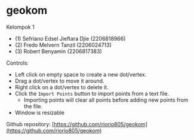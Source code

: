 # geokom

Kelompok 1
- (1) Sefriano Edsel Jieftara Djie (2206818966)
- (2) Fredo Melvern Tanzil (2206024713)
- (3) Robert Benyamin (2206817383)

Controls:
- Left click on empty space to create a new dot/vertex.
- Drag a dot/vertex to move it around.
- Right click on a dot/vertex to delete it.
- Click the `Import Points` button to import points from a text file.
	- Importing points will clear all points before adding new points from the file.
- Window is resizable


Github repository: [https://github.com/riorio805/geokom](https://github.com/riorio805/geokom)
